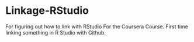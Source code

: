 # Linkage-RStudio
For figuring out how to link with RStudio
For the Coursera Course. First time linking something in R Studio with Github. 

